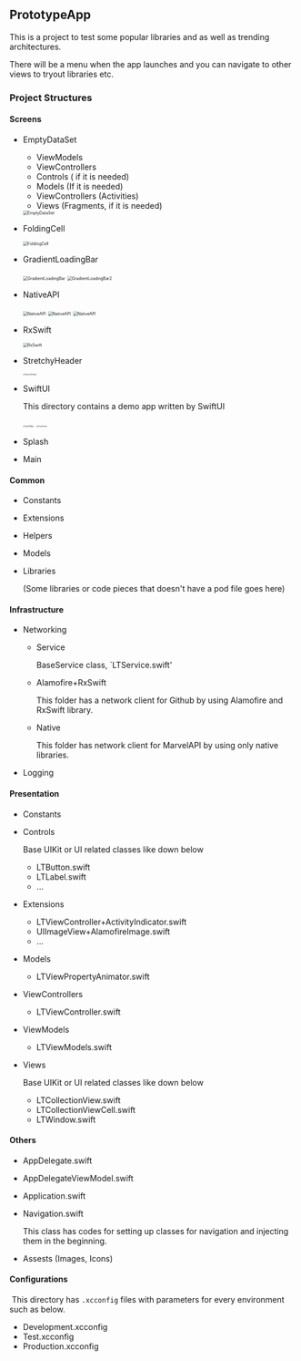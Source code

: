## PrototypeApp

This is a project to test some popular libraries and as well as trending architectures. 

There will be a menu when the app launches and you can navigate to other views to tryout libraries etc.



### Project Structures

#### Screens

- EmptyDataSet

  - ViewModels 
  - ViewControllers 
  - Controls ( if it is needed)
  - Models (If it is needed)
  - ViewControllers (Activities)
  - Views (Fragments, if it is needed)

  <img src="https://raw.githubusercontent.com/flyingBear66/LibrariesPrototype/feature/gifs_for_readme/gifs/EmptyDateSet.gif" alt="EmptyDataSet" style="zoom:50%;" />

- FoldingCell

  <img src="https://raw.githubusercontent.com/flyingBear66/LibrariesPrototype/feature/gifs_for_readme/gifs/FoldingCell.gif" alt="FoldingCell" style="zoom:50%;" />

- GradientLoadingBar

  <img src="https://raw.githubusercontent.com/flyingBear66/LibrariesPrototype/feature/gifs_for_readme/gifs/GradientLoadingBar.gif" alt="GradientLoadingBar" style="zoom:50%;" />

  <img src="https://raw.githubusercontent.com/flyingBear66/LibrariesPrototype/feature/gifs_for_readme/gifs/GradientOthers.gif" alt="GradientLoadingBar2" style="zoom:50%;" />

- NativeAPI

  <img src="https://raw.githubusercontent.com/flyingBear66/LibrariesPrototype/feature/gifs_for_readme/gifs/List.gif" alt="NativeAPI" style="zoom:50%;" />

  <img src="https://raw.githubusercontent.com/flyingBear66/LibrariesPrototype/feature/gifs_for_readme/gifs/ListDetail.gif" alt="NativeAPI" style="zoom:50%;" />

  <img src="https://raw.githubusercontent.com/flyingBear66/LibrariesPrototype/feature/gifs_for_readme/gifs/Search.gif" alt="NativeAPI" style="zoom:50%;" />

- RxSwift

  <img src="https://raw.githubusercontent.com/flyingBear66/LibrariesPrototype/feature/gifs_for_readme/gifs/RxSwiftAlamofire.gif" alt="RxSwift" style="zoom:50%;" />

- StretchyHeader

  <img src="https://raw.githubusercontent.com/flyingBear66/LibrariesPrototype/feature/gifs_for_readme/gifs/StretchyHeader.gif" alt="StretchyHeader" style="zoom:20%;" />

- SwiftUI

  This directory contains a demo app written by SwiftUI

  <img src="https://raw.githubusercontent.com/flyingBear66/LibrariesPrototype/feature/gifs_for_readme/gifs/SwiftUIMainPage.gif" alt="SwiftUIMain" style="zoom:20%;" />

  <img src="https://raw.githubusercontent.com/flyingBear66/LibrariesPrototype/feature/gifs_for_readme/gifs/CreateEvent.gif" alt="CreateEvent" style="zoom:20%;" />

- Splash

- Main

#### Common

- Constants

- Extensions

- Helpers

- Models

- Libraries

  (Some libraries or code pieces that doesn't have a pod file goes here)

#### Infrastructure

- Networking

  - Service

    BaseService class, `LTService.swift'

  - Alamofire+RxSwift

    This folder has a network client for Github by using Alamofire and RxSwift library.

  - Native

    This folder has network client for MarvelAPI by using only native libraries.

- Logging

#### Presentation

- Constants

- Controls
  
  Base UIKit or UI related classes like down below
  
  - LTButton.swift
  - LTLabel.swift
  - ...
  
- Extensions
  - LTViewController+ActivityIndicator.swift
  - UIImageView+AlamofireImage.swift
  - ...
  
- Models
  
  - LTViewPropertyAnimator.swift
  
- ViewControllers 
  
  - LTViewController.swift
  
- ViewModels
  
  - LTViewModels.swift
  
- Views 
  
  Base UIKit or UI related classes like down below
  
  - LTCollectionView.swift
  - LTCollectionViewCell.swift
  - LTWindow.swift

#### Others

* AppDelegate.swift

* AppDelegateViewModel.swift

* Application.swift

* Navigation.swift

  This class has codes for setting up classes for navigation and injecting them in the beginning.

* Assests (Images, Icons)

#### Configurations

​	This directory has `.xcconfig` files with parameters for every environment such as below.

* Development.xcconfig
* Test.xcconfig
* Production.xcconfig
